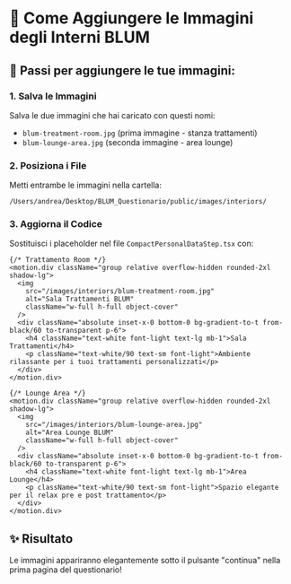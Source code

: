 # 📸 Come Aggiungere le Immagini degli Interni BLUM

## 🎯 Passi per aggiungere le tue immagini:

### 1. **Salva le Immagini**
Salva le due immagini che hai caricato con questi nomi:
- `blum-treatment-room.jpg` (prima immagine - stanza trattamenti)
- `blum-lounge-area.jpg` (seconda immagine - area lounge)

### 2. **Posiziona i File**
Metti entrambe le immagini nella cartella:
```
/Users/andrea/Desktop/BLUM_Questionario/public/images/interiors/
```

### 3. **Aggiorna il Codice**
Sostituisci i placeholder nel file `CompactPersonalDataStep.tsx` con:

```tsx
{/* Trattamento Room */}
<motion.div className="group relative overflow-hidden rounded-2xl shadow-lg">
  <img 
    src="/images/interiors/blum-treatment-room.jpg"
    alt="Sala Trattamenti BLUM"
    className="w-full h-full object-cover"
  />
  <div className="absolute inset-x-0 bottom-0 bg-gradient-to-t from-black/60 to-transparent p-6">
    <h4 className="text-white font-light text-lg mb-1">Sala Trattamenti</h4>
    <p className="text-white/90 text-sm font-light">Ambiente rilassante per i tuoi trattamenti personalizzati</p>
  </div>
</motion.div>

{/* Lounge Area */}
<motion.div className="group relative overflow-hidden rounded-2xl shadow-lg">
  <img 
    src="/images/interiors/blum-lounge-area.jpg"
    alt="Area Lounge BLUM"
    className="w-full h-full object-cover"
  />
  <div className="absolute inset-x-0 bottom-0 bg-gradient-to-t from-black/60 to-transparent p-6">
    <h4 className="text-white font-light text-lg mb-1">Area Lounge</h4>
    <p className="text-white/90 text-sm font-light">Spazio elegante per il relax pre e post trattamento</p>
  </div>
</motion.div>
```

## ✨ Risultato
Le immagini appariranno elegantemente sotto il pulsante "continua" nella prima pagina del questionario!
